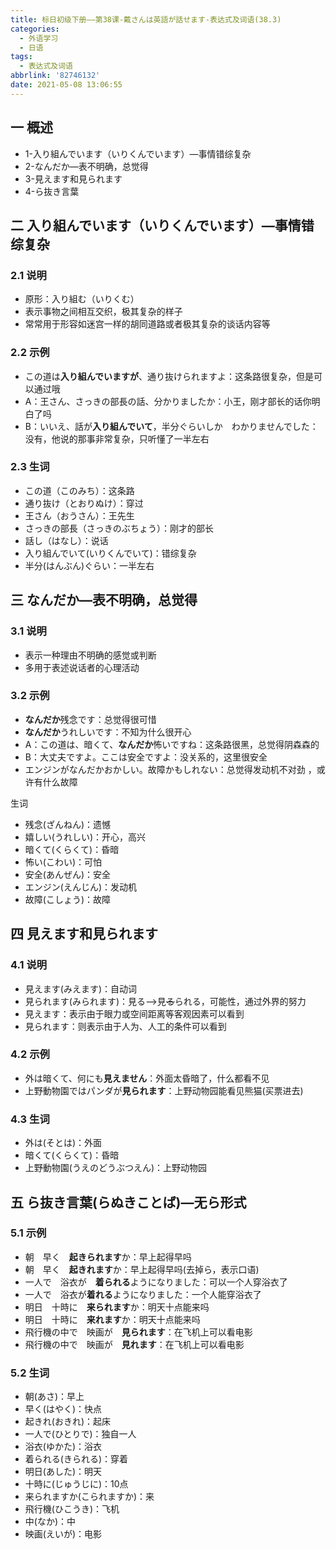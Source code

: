 ```yaml
---
title: 标日初级下册——第38课-戴さんは英語が話せます-表达式及词语(38.3)
categories:
  - 外语学习
  - 日语
tags:
  - 表达式及词语
abbrlink: '82746132'
date: 2021-05-08 13:06:55
---
```

## 一 概述

* 1-入り組んでいます（いりくんでいます）—事情错综复杂
* 2-なんだか—表不明确，总觉得
* 3-見えます和見られます
* 4-ら抜き言葉

<!--more-->

## 二 入り組んでいます（いりくんでいます）—事情错综复杂

### 2.1 说明

* 原形：入り組む（いりくむ）
* 表示事物之间相互交织，极其复杂的样子
* 常常用于形容如迷宫一样的胡同道路或者极其复杂的谈话内容等

### 2.2 示例

* この道は**入り組んでいますが**、通り抜けられますよ：这条路很复杂，但是可以通过哦
* A：王さん、さっきの部長の話、分かりましたか：小王，刚才部长的话你明白了吗
* B：いいえ、話が**入り組んでいて**，半分ぐらいしか　わかりませんでした：没有，他说的那事非常复杂，只听懂了一半左右

### 2.3 生词

* この道（このみち）：这条路
* 通り抜け（とおりぬけ）：穿过
* 王さん（おうさん）：王先生
* さっきの部長（さっきのぶちょう）：刚才的部长
* 話し（はなし）：说话
* 入り組んでいて(いりくんでいて)：错综复杂
* 半分(はんぶん)ぐらい：一半左右

## 三 なんだか—表不明确，总觉得

### 3.1 说明

* 表示一种理由不明确的感觉或判断
* 多用于表述说话者的心理活动

### 3.2 示例

* **なんだか**残念です：总觉得很可惜
* **なんだか**うれしいです：不知为什么很开心
* A：この道は、暗くて、**なんだか**怖いですね：这条路很黑，总觉得阴森森的
* B：大丈夫ですよ。ここは安全ですよ：没关系的，这里很安全
* エンジンがなんだかおかしい。故障かもしれない：总觉得发动机不对劲 ，或许有什么故障

生词

* 残念(ざんねん)：遗憾
* 嬉しい(うれしい)：开心，高兴
* 暗くて(くらくて)：昏暗
* 怖い(こわい)：可怕
* 安全(あんぜん)：安全
* エンジン(えんじん)：发动机
* 故障(こしょう)：故障

## 四 見えます和見られます

### 4.1 说明

* 見えます(みえます)：自动词
* 見られます(みられます)：見る——>見~~る~~られる，可能性，通过外界的努力
* 見えます：表示由于眼力或空间距离等客观因素可以看到
* 見られます：则表示由于人为、人工的条件可以看到

### 4.2 示例

* 外は暗くて、何にも**見えません**：外面太昏暗了，什么都看不见
* 上野動物園ではパンダが**見られます**：上野动物园能看见熊猫(买票进去)

### 4.3 生词

* 外は(そとは)：外面
* 暗くて(くらくて)：昏暗
* 上野動物園(うえのどうぶつえん)：上野动物园

## 五 ら抜き言葉(らぬきことば)—无ら形式

### 5.1 示例

* 朝　早く　**起きられます**か：早上起得早吗
* 朝　早く　**起きれます**か：早上起得早吗(去掉ら，表示口语)
* 一人で　浴衣が　**着られる**ようになりました：可以一个人穿浴衣了
* 一人で　浴衣が**着れる**ようになりました：一个人能穿浴衣了
* 明日　十時に　**来られます**か：明天十点能来吗
* 明日　十時に　**来れます**か：明天十点能来吗
* 飛行機の中で　映画が　**見られます**：在飞机上可以看电影
* 飛行機の中で　映画が　**見れます**：在飞机上可以看电影

### 5.2 生词

* 朝(あさ)：早上
* 早く(はやく)：快点
* 起きれ(おきれ)：起床
* 一人で(ひとりで)：独自一人
* 浴衣(ゆかた)：浴衣
* 着られる(きられる)：穿着
* 明日(あした)：明天
* 十時に(じゅうじに)：10点
* 来られますか(こられますか)：来
* 飛行機(ひこうき)：飞机
* 中(なか)：中
* 映画(えいが)：电影


